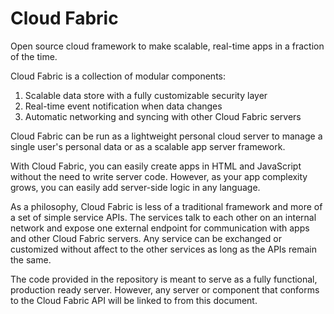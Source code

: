 # Cloud Fabric

Open source cloud framework to make scalable, real-time apps in a fraction of the time.

Cloud Fabric is a collection of modular components:
1. Scalable data store with a fully customizable security layer
2. Real-time event notification when data changes
3. Automatic networking and syncing with other Cloud Fabric servers

Cloud Fabric can be run as a lightweight personal cloud server to manage a single user's personal data or as a scalable app server framework.

With Cloud Fabric, you can easily create apps in HTML and JavaScript without the need to write server code. However, as your app complexity grows, you can easily add server-side logic in any language.

As a philosophy, Cloud Fabric is less of a traditional framework and more of a set of simple service APIs. The services talk to each other on an internal network and expose one external endpoint for communication with apps and other Cloud Fabric servers. Any service can be exchanged or customized without affect to the other services as long as the APIs remain the same.

The code provided in the repository is meant to serve as a fully functional, production ready server. However, any server or component that conforms to the Cloud Fabric API will be linked to from this document.
